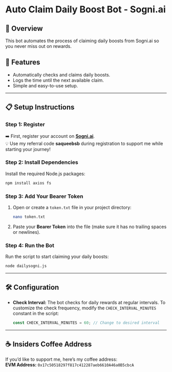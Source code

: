 # Auto Claim Daily Boost Bot - Sogni.ai

## 🚀 Overview
This bot automates the process of claiming daily boosts from Sogni.ai so you never miss out on rewards.

## 🔑 Features
- Automatically checks and claims daily boosts.
- Logs the time until the next available claim.
- Simple and easy-to-use setup.

---

## 📋 Setup Instructions

### Step 1: Register
➡️ First, register your account on **[Sogni.ai](https://app.sogni.ai/creator)**.  
💡 Use my referral code **saqueebsb** during registration to support me while starting your journey!

### Step 2: Install Dependencies
Install the required Node.js packages:
```bash
npm install axios fs
```

### Step 3: Add Your Bearer Token
1. Open or create a `token.txt` file in your project directory:
   ```bash
   nano token.txt
   ```
2. Paste your **Bearer Token** into the file (make sure it has no trailing spaces or newlines).

### Step 4: Run the Bot
Run the script to start claiming your daily boosts:
```bash
node dailysogni.js
```

---

## 🛠 Configuration
- **Check Interval:** The bot checks for daily rewards at regular intervals. To customize the check frequency, modify the `CHECK_INTERVAL_MINUTES` constant in the script:
  ```javascript
  const CHECK_INTERVAL_MINUTES = 60; // Change to desired interval
  ```

---

## ☕️ Insiders Coffee Address
If you’d like to support me, here’s my coffee address:  
**EVM Address:** `0x17c50518297f817c412287aeb6610A46a0B5cbcA`
